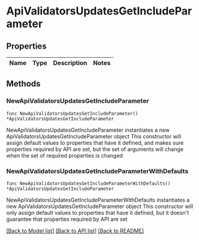 # ApiValidatorsUpdatesGetIncludeParameter

## Properties

Name | Type | Description | Notes
------------ | ------------- | ------------- | -------------

## Methods

### NewApiValidatorsUpdatesGetIncludeParameter

`func NewApiValidatorsUpdatesGetIncludeParameter() *ApiValidatorsUpdatesGetIncludeParameter`

NewApiValidatorsUpdatesGetIncludeParameter instantiates a new ApiValidatorsUpdatesGetIncludeParameter object
This constructor will assign default values to properties that have it defined,
and makes sure properties required by API are set, but the set of arguments
will change when the set of required properties is changed

### NewApiValidatorsUpdatesGetIncludeParameterWithDefaults

`func NewApiValidatorsUpdatesGetIncludeParameterWithDefaults() *ApiValidatorsUpdatesGetIncludeParameter`

NewApiValidatorsUpdatesGetIncludeParameterWithDefaults instantiates a new ApiValidatorsUpdatesGetIncludeParameter object
This constructor will only assign default values to properties that have it defined,
but it doesn't guarantee that properties required by API are set


[[Back to Model list]](../README.md#documentation-for-models) [[Back to API list]](../README.md#documentation-for-api-endpoints) [[Back to README]](../README.md)


